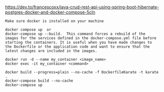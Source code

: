 https://dev.to/francescoxx/java-crud-rest-api-using-spring-boot-hibernate-postgres-docker-and-docker-compose-5cln

```
Make sure docker is installed on your machine
```

```
docker compose up  or
docker-compose up --build.  This command forces a rebuild of the images for the services defined in the docker-compose.yml file before starting the containers. It is useful when you have made changes to the Dockerfile or the application code and want to ensure that the latest changes are included in the images.
```

```
docker run -d --name my_container <image_name>
docker exec -it my_container <command>

docker build --progress=plain --no-cache -f DockerfileKarate -t karate .
docker-compose build --no-cache
docker-compose up

```


